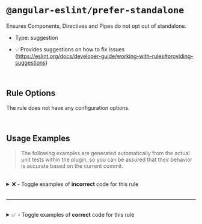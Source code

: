 <!--

  DO NOT EDIT.

  This markdown file was autogenerated using a mixture of the following files as the source of truth for its data:
  - ../../src/rules/prefer-standalone.ts
  - ../../tests/rules/prefer-standalone/cases.ts

  In order to update this file, it is therefore those files which need to be updated, as well as potentially the generator script:
  - ../../../../tools/scripts/generate-rule-docs.ts

-->

<br>

# `@angular-eslint/prefer-standalone`

Ensures Components, Directives and Pipes do not opt out of standalone.

- Type: suggestion

- 💡 Provides suggestions on how to fix issues (https://eslint.org/docs/developer-guide/working-with-rules#providing-suggestions)

<br>

## Rule Options

The rule does not have any configuration options.

<br>

## Usage Examples

> The following examples are generated automatically from the actual unit tests within the plugin, so you can be assured that their behavior is accurate based on the current commit.

<br>

<details>
<summary>❌ - Toggle examples of <strong>incorrect</strong> code for this rule</summary>

<br>

#### Default Config

```json
{
  "rules": {
    "@angular-eslint/prefer-standalone": [
      "error"
    ]
  }
}
```

<br>

#### ❌ Invalid Code

```ts
@Component({ standalone: false })
             ~~~~~~~~~~~~~~~~~
class Test {}
```

<br>

---

<br>

#### Default Config

```json
{
  "rules": {
    "@angular-eslint/prefer-standalone": [
      "error"
    ]
  }
}
```

<br>

#### ❌ Invalid Code

```ts
@Component({
  standalone: false,
  ~~~~~~~~~~~~~~~~~
  template: '<div></div>'
})
class Test {}
```

<br>

---

<br>

#### Default Config

```json
{
  "rules": {
    "@angular-eslint/prefer-standalone": [
      "error"
    ]
  }
}
```

<br>

#### ❌ Invalid Code

```ts
@Directive({ standalone: false })
             ~~~~~~~~~~~~~~~~~
class Test {}
```

<br>

---

<br>

#### Default Config

```json
{
  "rules": {
    "@angular-eslint/prefer-standalone": [
      "error"
    ]
  }
}
```

<br>

#### ❌ Invalid Code

```ts
@Directive({
  standalone: false,
  ~~~~~~~~~~~~~~~~~
  selector: 'x-selector'
})
class Test {}
```

<br>

---

<br>

#### Default Config

```json
{
  "rules": {
    "@angular-eslint/prefer-standalone": [
      "error"
    ]
  }
}
```

<br>

#### ❌ Invalid Code

```ts
@Pipe({ standalone: false })
        ~~~~~~~~~~~~~~~~~
class Test {}
```

<br>

---

<br>

#### Default Config

```json
{
  "rules": {
    "@angular-eslint/prefer-standalone": [
      "error"
    ]
  }
}
```

<br>

#### ❌ Invalid Code

```ts
@Pipe({
  standalone: false,
  ~~~~~~~~~~~~~~~~~
  name: 'pipe-name'
})
class Test {}
```

</details>

<br>

---

<br>

<details>
<summary>✅ - Toggle examples of <strong>correct</strong> code for this rule</summary>

<br>

#### Default Config

```json
{
  "rules": {
    "@angular-eslint/prefer-standalone": [
      "error"
    ]
  }
}
```

<br>

#### ✅ Valid Code

```ts
@Component({})
class Test {}
```

<br>

---

<br>

#### Default Config

```json
{
  "rules": {
    "@angular-eslint/prefer-standalone": [
      "error"
    ]
  }
}
```

<br>

#### ✅ Valid Code

```ts
@Component({
  standalone: true,
})
class Test {}
```

<br>

---

<br>

#### Default Config

```json
{
  "rules": {
    "@angular-eslint/prefer-standalone": [
      "error"
    ]
  }
}
```

<br>

#### ✅ Valid Code

```ts
@Component({
  selector: 'test-selector'
})
class Test {}
```

<br>

---

<br>

#### Default Config

```json
{
  "rules": {
    "@angular-eslint/prefer-standalone": [
      "error"
    ]
  }
}
```

<br>

#### ✅ Valid Code

```ts
@Component({
  standalone: true,
  selector: 'test-selector'
})
class Test {}
```

<br>

---

<br>

#### Default Config

```json
{
  "rules": {
    "@angular-eslint/prefer-standalone": [
      "error"
    ]
  }
}
```

<br>

#### ✅ Valid Code

```ts
@Component({
  selector: 'test-selector',
  template: '<div></div>',
  styleUrls: ['./test.css']
})
class Test {}
```

<br>

---

<br>

#### Default Config

```json
{
  "rules": {
    "@angular-eslint/prefer-standalone": [
      "error"
    ]
  }
}
```

<br>

#### ✅ Valid Code

```ts
@Component({
  selector: 'test-selector',
  standalone: true,
  template: '<div></div>',
  styleUrls: ['./test.css']
})
class Test {}
```

<br>

---

<br>

#### Default Config

```json
{
  "rules": {
    "@angular-eslint/prefer-standalone": [
      "error"
    ]
  }
}
```

<br>

#### ✅ Valid Code

```ts
@Directive({})
class Test {}
```

<br>

---

<br>

#### Default Config

```json
{
  "rules": {
    "@angular-eslint/prefer-standalone": [
      "error"
    ]
  }
}
```

<br>

#### ✅ Valid Code

```ts
@Directive({
  standalone: true,
})
class Test {}
```

<br>

---

<br>

#### Default Config

```json
{
  "rules": {
    "@angular-eslint/prefer-standalone": [
      "error"
    ]
  }
}
```

<br>

#### ✅ Valid Code

```ts
@Directive({
  selector: 'test-selector'
})
class Test {}
```

<br>

---

<br>

#### Default Config

```json
{
  "rules": {
    "@angular-eslint/prefer-standalone": [
      "error"
    ]
  }
}
```

<br>

#### ✅ Valid Code

```ts
@Directive({
  standalone: true,
  selector: 'test-selector'
})
class Test {}
```

<br>

---

<br>

#### Default Config

```json
{
  "rules": {
    "@angular-eslint/prefer-standalone": [
      "error"
    ]
  }
}
```

<br>

#### ✅ Valid Code

```ts
@Directive({
  selector: 'test-selector',
  providers: []
})
class Test {}
```

<br>

---

<br>

#### Default Config

```json
{
  "rules": {
    "@angular-eslint/prefer-standalone": [
      "error"
    ]
  }
}
```

<br>

#### ✅ Valid Code

```ts
@Directive({
  selector: 'test-selector',
  standalone: true,
  providers: []
})
class Test {}
```

<br>

---

<br>

#### Default Config

```json
{
  "rules": {
    "@angular-eslint/prefer-standalone": [
      "error"
    ]
  }
}
```

<br>

#### ✅ Valid Code

```ts
@Directive()
abstract class Test {}
```

<br>

---

<br>

#### Default Config

```json
{
  "rules": {
    "@angular-eslint/prefer-standalone": [
      "error"
    ]
  }
}
```

<br>

#### ✅ Valid Code

```ts
@Pipe({})
class Test {}
```

<br>

---

<br>

#### Default Config

```json
{
  "rules": {
    "@angular-eslint/prefer-standalone": [
      "error"
    ]
  }
}
```

<br>

#### ✅ Valid Code

```ts
@Pipe({
  standalone: true,
})
class Test {}
```

<br>

---

<br>

#### Default Config

```json
{
  "rules": {
    "@angular-eslint/prefer-standalone": [
      "error"
    ]
  }
}
```

<br>

#### ✅ Valid Code

```ts
@Pipe({
  name: 'test-pipe'
})
class Test {}
```

<br>

---

<br>

#### Default Config

```json
{
  "rules": {
    "@angular-eslint/prefer-standalone": [
      "error"
    ]
  }
}
```

<br>

#### ✅ Valid Code

```ts
@Pipe({
  standalone: true,
  name: 'test-pipe'
})
class Test {}
```

<br>

---

<br>

#### Default Config

```json
{
  "rules": {
    "@angular-eslint/prefer-standalone": [
      "error"
    ]
  }
}
```

<br>

#### ✅ Valid Code

```ts
@Pipe({
  name: 'my-pipe',
  pure: true
})
class Test {}
```

<br>

---

<br>

#### Default Config

```json
{
  "rules": {
    "@angular-eslint/prefer-standalone": [
      "error"
    ]
  }
}
```

<br>

#### ✅ Valid Code

```ts
@Pipe({
  name: 'my-pipe',
  standalone: true,
  pure: true
})
class Test {}
```

</details>

<br>
